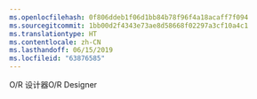 ```yaml
---
ms.openlocfilehash: 0f806ddeb1f06d1bb84b78f96f4a18acaff7f094
ms.sourcegitcommit: 1bb00d2f4343e73ae8d58668f02297a3cf10a4c1
ms.translationtype: HT
ms.contentlocale: zh-CN
ms.lasthandoff: 06/15/2019
ms.locfileid: "63876585"
---
```

<span data-ttu-id="b8c09-101">O/R 设计器</span><span class="sxs-lookup"><span data-stu-id="b8c09-101">O/R Designer</span></span>